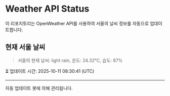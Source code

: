 
# Weather API Status

이 리포지토리는 OpenWeather API를 사용하여 서울의 날씨 정보를 자동으로 업데이트합니다.

## 현재 서울 날씨
> 서울의 현재 날씨: light rain, 온도: 24.32°C, 습도: 87%

⏳ 업데이트 시간: 2025-10-11 08:30:41 (UTC)

---
자동 업데이트 봇에 의해 관리됩니다.

